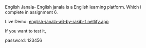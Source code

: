 English Janala-
English janala is a English learning platform. Which i complete in assignment 6. 

 Live Demo: [english-janala-a6-by-rakib-1.netlify.app](english-janala-a6-by-rakib-1.netlify.app)

If you want to test it, 

password: 123456
